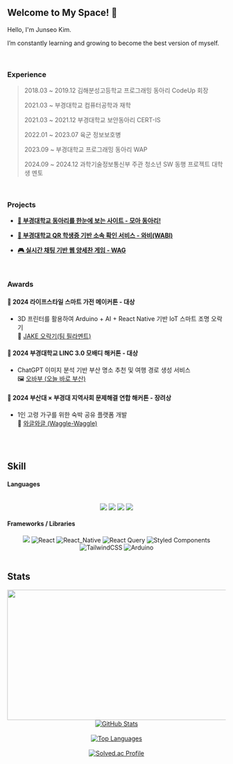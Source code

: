 ## Welcome to My Space! 🚀

Hello, I'm Junseo Kim.

I’m constantly learning and growing to become the best version of myself.

<br/>

### Experience
> 2018.03 ~ 2019.12 김해분성고등학교 프로그래밍 동아리 CodeUp 회장
> 
> 2021.03 ~ 부경대학교 컴퓨터공학과 재학
> 
> 2021.03 ~ 2021.12 부경대학교 보안동아리 CERT-IS
> 
> 2022.01 ~ 2023.07 육군 정보보호병
> 
> 2023.09 ~ 부경대학교 프로그래밍 동아리 WAP
> 
> 2024.09 ~ 2024.12 과학기술정보통신부 주관 청소년 SW 동행 프로젝트 대학생 멘토

<br/>

### Projects
- [**🏫 부경대학교 동아리를 한눈에 보는 사이트 - 모아 동아리!**](https://github.com/Moadong/moadong)
 
- [**📸 부경대학교 QR 학생증 기반 소속 확인 서비스 - 와비(WABI)**](https://github.com/pknu-wap/WABI-FE) 

- [**🎮 실시간 채팅 기반 웹 양세찬 게임 - WAG**](https://github.com/pknu-wap/WAG) 


<br/>

### Awards

#### 🥇 2024 라이프스타일 스마트 가전 메이커톤 - 대상  
- 3D 프린터를 활용하여 Arduino + AI + React Native 기반 IoT 스마트 조명 오락기  
🔗 [JAKE 오락기(팀 필라멘트)](https://github.com/makerthon-filament)


#### 🥇 2024 부경대학교 LINC 3.0 모배디 해커톤 - 대상  
- ChatGPT 이미지 분석 기반 부산 명소 추천 및 여행 경로 생성 서비스  
🖼 [오바부 (오늘 바로 부산)](https://github.com/oesnuj/2024-Mobady-Hackathon-FE)


#### 🥉 2024 부산대 × 부경대 지역사회 문제해결 연합 해커톤 - 장려상  
- 1인 고령 가구를 위한 숙박 공유 플랫폼 개발  
👵 [와글와글 (Waggle-Waggle)](https://github.com/oesnuj/waggle-waggle)


<br/>


  
<br/>

## Skill
#### Languages
<br> 
<div align="center"> 
   <img src="https://img.shields.io/badge/Node.js-339933?style=for-the-badge&logo=node.js&logoColor=white"> 
   <img src="https://img.shields.io/badge/C++-00599C?style=for-the-badge&logo=c%2B%2B&logoColor=white">
   <img src="https://img.shields.io/badge/JavaScript-F7DF1E?style=for-the-badge&logo=javascript&logoColor=black">
   <img src="https://img.shields.io/badge/TypeScript-3178C6?style=for-the-badge&logo=typescript&logoColor=white"> 
</div>

#### Frameworks / Libraries
<div align="center"> 
   <img src="https://img.shields.io/badge/Express-000000?style=for-the-badge&logo=express&logoColor=white"> 
   <img src="https://img.shields.io/badge/React-61DAFB?style=for-the-badge&logo=react&logoColor=white&color=61DAFB&labelColor=61DAFB" alt="React">
   <img src="https://img.shields.io/badge/React_Native-20232A?style=for-the-badge&logo=react&logoColor=61DAFB" alt="React_Native">
   <img src="https://img.shields.io/badge/React%20Query-FF4154?style=for-the-badge&logo=reactquery&logoColor=white" alt="React Query">
   <img src="https://img.shields.io/badge/Styled%20Components-DB7093?style=for-the-badge&logo=styled-components&logoColor=white" alt="Styled Components">
   <img src="https://img.shields.io/badge/TailwindCSS-06B6D4?style=for-the-badge&logo=tailwindcss&logoColor=white" alt="TailwindCSS">
   <img src="https://img.shields.io/badge/Arduino-00979D?style=for-the-badge&logo=Arduino&logoColor=white" alt="Arduino">
</div>

<!--br>
<h3 align="center">⚒ Collaboration Tools</h3>
<p align="center">
<img src="https://img.shields.io/badge/GIT-E44C30?style=for-the-badge&logo=git&logoColor=white"/>
<img src="https://img.shields.io/badge/GitHub-100000?style=for-the-badge&logo=github&logoColor=white"/>
<img src="https://img.shields.io/badge/Notion-000000?style=for-the-badge&logo=notion&logoColor=white"/>
<img src="https://img.shields.io/badge/Figma-F24E1E?style=for-the-badge&logo=figma&logoColor=white"/>
</p -->

<br>

## Stats</h3>
<p align="center">
<a href="https://github.com/devxb/gitanimals">
<img
  src="https://render.gitanimals.org/farms/oesnuj"
  width="600"
  height="300"
/>
</a>

<a href="https://github.com/oesnuj">
    <img src="https://github-readme-stats.vercel.app/api?username=oesnuj&show_icons=true&bg_color=00000000&layout=compact&theme=holi" alt="GitHub Stats">
</a>
<br>
<br>
<a href="https://github.com/oesnuj">
    <img src="https://github-readme-stats.vercel.app/api/top-langs/?username=oesnuj&layout=compact&theme=github_dark" alt="Top Languages">
</a>
<br>
<br>
<a href="https://solved.ac/oesnuj">
    <img src="http://mazassumnida.wtf/api/v2/generate_badge?boj=oesnuj" alt="Solved.ac Profile">
</a>
<!--br>
<a href="https://hits.seeyoufarm.com">
    <img src="https://hits.seeyoufarm.com/api/count/incr/badge.svg?url=https%3A%2F%2Fgithub.com%2Foesnuj&count_bg=%233D89C8&title_bg=%23555555&icon=&icon_color=%23E7E7E7&title=%F0%9F%91%8Dhits+&edge_flat=true"/>
</a -->
</p>

